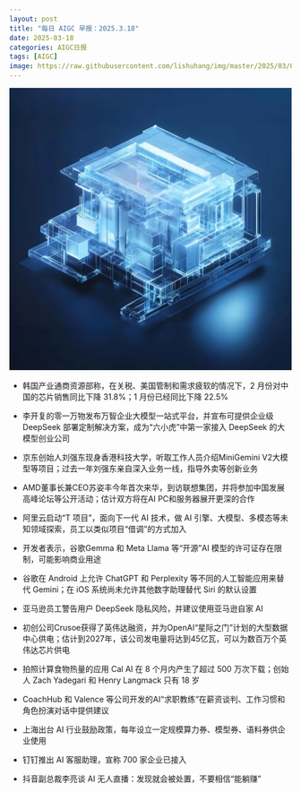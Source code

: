 ```yaml
---
layout: post
title: "每日 AIGC 早报：2025.3.18"
date: 2025-03-18
categories: AIGC日报
tags: [AIGC]
image: https://raw.githubusercontent.com/lishuhang/img/master/2025/03/0318-d.jpg
---
```


![封面图](https://raw.githubusercontent.com/lishuhang/img/master/2025/03/0318-d.jpg)

  - 韩国产业通商资源部称，在关税、美国管制和需求疲软的情况下，2 月份对中国的芯片销售同比下降 31.8%；1 月份已经同比下降 22.5%

  - 李开复的零一万物发布万智企业大模型一站式平台，并宣布可提供企业级 DeepSeek 部署定制解决方案，成为“六小虎”中第一家接入 DeepSeek 的大模型创业公司

  - 京东创始人刘强东现身香港科技大学，听取工作人员介绍MiniGemini V2大模型等项目；过去一年刘强东亲自深入业务一线，指导外卖等创新业务

  - AMD董事长兼CEO苏姿丰今年首次来华，到访联想集团，并将参加中国发展高峰论坛等公开活动；估计双方将在AI PC和服务器展开更深的合作

  - 阿里云启动“T 项目”，面向下一代 AI 技术，做 AI 引擎、大模型、多模态等未知领域探索，员工以类似项目“借调”的方式加入

  - 开发者表示，谷歌Gemma 和 Meta Llama 等“开源”AI 模型的许可证存在限制，可能影响商业用途

  - 谷歌在 Android 上允许 ChatGPT 和 Perplexity 等不同的人工智能应用来替代 Gemini；在 iOS 系统尚未允许其他数字助理替代 Siri 的默认设置

  - 亚马逊员工警告用户 DeepSeek 隐私风险，并建议使用亚马逊自家 AI

  - 初创公司Crusoe获得了英伟达融资，并为OpenAI“星际之门”计划的大型数据中心供电；估计到2027年，该公司发电量将达到45亿瓦，可以为数百万个英伟达芯片供电

  - 拍照计算食物热量的应用 Cal AI 在 8 个月内产生了超过 500 万次下载；创始人 Zach Yadegari 和 Henry Langmack 只有 18 岁

  - CoachHub 和 Valence 等公司开发的AI“求职教练”在薪资谈判、工作习惯和角色扮演对话中提供建议

  - 上海出台 AI 行业鼓励政策，每年设立一定规模算力券、模型券、语料券供企业使用

  - 钉钉推出 AI 客服助理，宣称 700 家企业已接入

  - 抖音副总裁李亮谈 AI 无人直播：发现就会被处置，不要相信“能躺赚”
